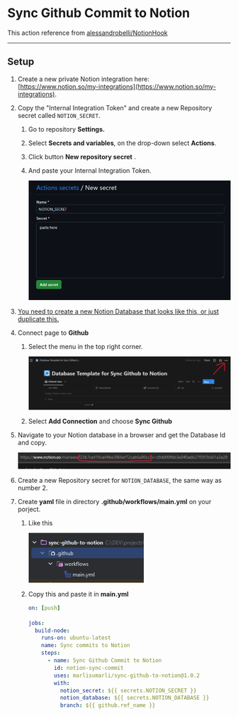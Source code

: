 # S**ync Github Commit to Notion**

This action reference from [alessandrobelli/NotionHook](https://github.com/alessandrobelli/NotionHook)

---

## Setup

1. Create a new private Notion integration here: [https://www.notion.so/my-integrations](https://www.notion.so/my-integrations).
2. Copy the "Internal Integration Token" and create a new Repository secret called `NOTION_SECRET`.
    1. Go to repository **Settings.**
    2. Select **Secrets and variables**, on the drop-down select **Actions**.
    3. Click button  ****************************************New repository secret**************************************** .
    4. And paste your Internal Integration Token.

       ![Action Secret Repository Github](assets/image/img-1.png)

3. [You need to create a new Notion Database that looks like this, or just duplicate this.](https://www.notion.so/23b7ce418ca44be3866ef72cab6a80cc?pvs=21)
4. Connect page to **********************Github**********************
    1. Select the menu in the top right corner.

       ![Add Connections](assets/image/img-2.png)

    2. Select **Add Connection** and choose **********************Sync Github**********************
5. Navigate to your Notion database in a browser and get the Database Id and copy.

   ![Copy Database ID](assets/image/img-3.png)

6. Create a new Repository secret for `NOTION_DATABASE`, the same way as number 2.
7. Create **yaml** file in directory **************.github/workflows/main.yml************** on your porject.
    1. Like this

       ![Workflow Directory](assets/image/img-4.png)

    2. Copy this and paste it in **main.yml**

        ```yaml
        on: [push]
        
        jobs:
          build-node:
            runs-on: ubuntu-latest
            name: Sync commits to Notion
            steps:
              - name: Sync Github Commit to Notion
                id: notion-sync-commit
                uses: marlisumarli/sync-github-to-notion@1.0.2
                with:
                  notion_secret: ${{ secrets.NOTION_SECRET }}
                  notion_database: ${{ secrets.NOTION_DATABASE }}
                  branch: ${{ github.ref_name }}
        ```
